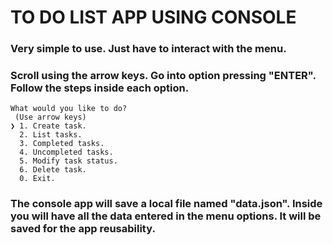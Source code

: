 # TO DO LIST APP USING CONSOLE
### Very simple to use. Just have to interact with the menu.
### Scroll using the arrow keys. Go into option pressing "ENTER". Follow the steps inside each option.
```
What would you like to do?
 (Use arrow keys)
❯ 1. Create task.
  2. List tasks.
  3. Completed tasks.
  4. Uncompleted tasks.
  5. Modify task status.
  6. Delete task.
  0. Exit.

```
### The console app will save a local file named "data.json". Inside you will have all the data entered in the menu options. It will be saved for the app reusability.